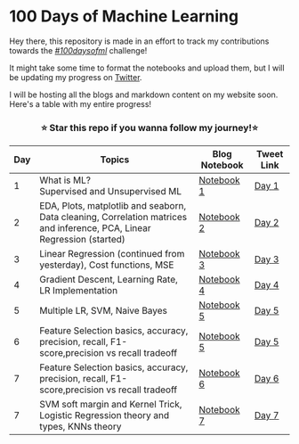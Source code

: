 # 100 Days of Machine Learning

Hey there, this repository is made in an effort to track my contributions towards the [*#100daysofml*](https://twitter.com/search?q=%23100daysofMLCode&src=hashtag_click) challenge!

It might take some time to format the notebooks and upload them, but I will be updating my progress on [Twitter](https://twitter.com/snowclipsed).
<br> 

I will be hosting all the blogs and markdown content on my website soon. Here's a table with my entire progress!

<h3 align = 'center'>⭐ Star this repo if you wanna follow my journey!⭐</h3>

| Day | Topics | Blog Notebook | Tweet Link |
| ---- | --- | --------- | ---------- |
| 1    | What is ML? <br> Supervised and Unsupervised ML | [Notebook 1](https://github.com/snowclipsed/100daysofml/blob/main/Day%201/Day%201.ipynb) | [Day 1](https://twitter.com/snowclipsed/status/1659999216561963008?s=20) |
| 2    | EDA, Plots, matplotlib and seaborn, Data cleaning, Correlation matrices and inference, PCA, Linear Regression (started) | [Notebook 2](https://github.com/snowclipsed/100daysofml/blob/main/Day%202/Day%202.ipynb) | [Day 2](https://twitter.com/snowclipsed/status/1660352300492390400?s=20) |
| 3    | Linear Regression (continued from yesterday), Cost functions, MSE | [Notebook 3](https://github.com/snowclipsed/100daysofml/blob/main/Day%203/Day%203.ipynb) | [Day 3](https://twitter.com/snowclipsed/status/1660716344239869952?s=20) |
| 4    | Gradient Descent, Learning Rate, LR Implementation | [Notebook 4](https://github.com/snowclipsed/100daysofml/blob/main/Day%203/Day%203.ipynb) | [Day 4](https://twitter.com/snowclipsed/status/1661080481943928832?s=20) |
| 5    | Multiple LR, SVM, Naive Bayes | [Notebook 5](https://github.com/snowclipsed/100daysofml/blob/main/Day%205/Day%205.ipynb) | [Day 5](https://twitter.com/snowclipsed/status/1661431959242047488?s=20) |
| 6    | Feature Selection basics, accuracy, precision, recall, F1-score,precision vs recall tradeoff | [Notebook 5]() | [Day 5](https://twitter.com/snowclipsed/status/1661431764274003968?s=20) |
| 7    | Feature Selection basics, accuracy, precision, recall, F1-score,precision vs recall tradeoff | [Notebook 6]() | [Day 6](https://twitter.com/snowclipsed/status/1661803117040766976?s=20) |
| 7    | SVM soft margin and Kernel Trick, Logistic Regression theory and types, KNNs theory | [Notebook 7]() | [Day 7](https://twitter.com/snowclipsed/status/1662168795123965953?s=20) |


